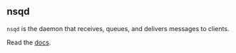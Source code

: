 ## nsqd

`nsqd` is the daemon that receives, queues, and delivers messages to clients.

Read the [docs](https://nsq.io/components/nsqd.html).
